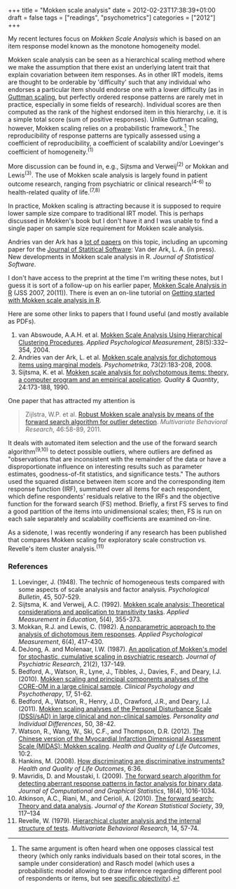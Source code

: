 +++
title = "Mokken scale analysis"
date = 2012-02-23T17:38:39+01:00
draft = false
tags = ["readings", "psychometrics"]
categories = ["2012"]
+++

My recent lectures focus on *Mokken Scale Analysis* which is based on an item response model known as the monotone homogeneity model.

<!--more-->

Mokken scale analysis can be seen as a hierarchical scaling method where we make the assumption that there exist an underlying latent trait that explain covariation between item responses. As in other IRT models, items are thought to be orderable by 'difficulty' such that any individual who endorses a particular item should endorse one with a lower difficulty (as in [Guttman scaling](http://en.wikipedia.org/wiki/Guttman_scale), but perfectly ordered response patterns are rarely met in practice, especially in some fields of research). Individual scores are then computed as the rank of the highest endorsed item in this hierarchy, i.e. it is a simple total score (sum of positive responses). Unlike Guttman scaling, however, Mokken scaling relies on a probabilistic framework.[^1] The reproducibility of response patterns are typically assessed using a coefficient of reproducibility, a coefficient of scalability and/or Loevinger's coefficient of homogeneity.<sup>(1)</sup>

More discussion can be found in, e.g., Sijtsma and Verweij<sup>(2)</sup> or Mokkan and Lewis<sup>(3)</sup>. The use of Mokken scale analysis is largely found in patient outcome research, ranging from psychiatric or clinical research<sup>(4-6)</sup> to health-related quality of life.<sup>(7,8)</sup>

In practice, Mokken scaling is attracting because it is supposed to require lower sample size compare to traditional IRT model. This is perhaps discussed in Mokken's book but I don't have it and I was unable to find a single paper on sample size requirement for Mokken scale analysis.

Andries van der Ark has a [lot of papers](http://spitswww.uvt.nl/~avdrark/research/research.htm) on this topic, including an upcoming paper for the [Journal of Statitical Software](http://www.jstatsoft.org/):
Van der Ark, L. A. (in press). New developments in Mokken scale analysis in R. *Journal of Statistical Software*.

I don't have access to the preprint at the time I'm writing these notes, but I guess it is sort of a follow-up on his earlier paper, [Mokken Scale Analysis in R](http://www.jstatsoft.org/v20/i11/) (JSS 2007, 20(11)). There is even an on-line tutorial on <i class="fa fa-file-pdf-o fa-1x"></i> [Getting started with Mokken scale analysis in R](http://spitswww.uvt.nl/~avdrark/research/mokkenstart.pdf).

Here are some other links to papers that I found useful (and mostly available as PDFs).

1. van Abswoude, A.A.H. et al. <i class="fa fa-file-pdf-o fa-1x"></i> [Mokken Scale Analysis Using Hierarchical Clustering Procedures](http://spitswww.uvt.nl/~vermunt/abswoude2004.pdf). *Applied Psychological Measurement*, 28(5):332–354, 2004.
2. Andries van der Ark, L. et al. [Mokken scale analysis for dichotomous items using marginal models](http://arno.uvt.nl/show.cgi?fid=80557). *Psychometrika*, 73(2):183-208, 2008.
3. Sijtsma, K. et al. [Mokken scale analysis for polychotomous items: theory, a computer program and an empirical application](http://arno.uvt.nl/show.cgi?fid=81040). *Quality & Quantity*, 24:173-188, 1990.


One paper that has attracted my attention is

> Zijlstra, W.P. et al. [Robust Mokken scale analysis by means of the forward search algorithm for outlier detection](http://arno.uvt.nl/show.cgi?fid=113834). *Multivariate Behavioral Research*, 46:58-89, 2011.

It deals with automated item selection and the use of the forward search algorithm<sup>(9,10)</sup> to detect possible outliers, where outliers are defined as "observations that are inconsistent with the remainder of the data or have a disproportionate influence on interesting results such as parameter estimates, goodness-of-fit statistics, and significance tests." The authors used the squared distance between item score and the corresponding item response function (IRF), summated over all items for each respondent, which define respondents' residuals relative to the IRFs and the objective function for the forward search (FS) method. Briefly, a first FS serves to find a good partition of the items into unidimensional scales; then, FS is run on each sale separately and scalability coefficients are examined on-line.

As a sidenote, I was recently wondering if any research has been published that compares Mokken scaling for exploratory scale construction *vs.* Revelle's item cluster analysis.<sup>(11)</sup>

### References

1. Loevinger, J. (1948). The technic of homogeneous tests compared with some aspects of scale analysis and factor analysis. *Psychological Bulletin*, 45, 507-529.
2. Sijtsma, K. and Verweij, A.C. (1992). [Mokken scale analysis: Theoretical considerations and application to transitivity tasks](http://arno.uvt.nl/show.cgi?fid=114619). *Applied Measurement in Education*, 5(4), 355-373.
3. Mokkan, R.J. and Lewis, C. (1982). [A nonparametric approach to the analysis of dichotomous item responses](http://apm.sagepub.com/content/6/4/417.short). *Applied Psychological Measurement*, 6(4), 417-430.
4. DeJong, A. and Molenaar, I.W. (1987). [An application of Mokken's model for stochastic, cumulative scaling in psychiatric research](http://www.journalofpsychiatricresearch.com/article/0022-3956(87)90014-8/abstractref). *Journal of Psychiatric Research*, 21(2), 137-149.
5. Bedford, A., Watson, R., Lyne, J., Tibbles, J., Davies, F., and Deary, I.J. (2010). [Mokken scaling and principal components analyses of the CORE-OM in a large clinical sample](http://www.ncbi.nlm.nih.gov/pubmed/19728291). *Clinical Psychology and Psychotherapy*, 17, 51-62.
6. Bedford, A., Watson, R., Henry, J.D., Crawford, J.R., and Deary, I.J. (2011). [Mokken scaling analyses of the Personal Disturbance Scale (DSSI/sAD) in large clinical and non-clinical samples](http://www.abdn.ac.uk/~psy086/dept/pdfs/PAID_2011_Mokken_Scaling_of_sAD.pdf). *Personality and Individual Differences*, 50, 38-42.
7. Watson, R., Wang, W., Ski, C.F., and Thompson, D.R. (2012). [The Chinese version of the Myocardial Infarction Dimensional Assessment Scale (MIDAS): Mokken scaling](http://www.hqlo.com/content/10/1/2). *Health and Quality of Life Outcomes*, 10:2.
8. Hankins, M. (2008). [How discriminating are discriminative instruments?](http://www.hqlo.com/content/6/1/36) *Health and Quality of Life Outcomes*, 6:36.
9. Mavridis, D. and Moustaki, I. (2009). [The forward search algorithm for detecting aberrant response patterns in factor analysis for binary data](http://pubs.amstat.org/doi/abs/10.1198/jcgs.2009.08060?journalCode=jcgs). *Journal of Computational and Graphical Statistics*, 18(4), 1016-1034.
10. Atkinson, A.C., Riani, M., and Cerioli, A. (2010). [The forward search: Theory and data analysis](http://www.riani.it/pub/ARC10JKSS.pdf). *Journal of the Korean Statistical Society*, 39, 117–134
11. Revelle, W. (1979). [Hierarchical cluster analysis and the internal structure of tests](http://personality-project.org/revelle/publications/iclust.pdf). *Multivariate Behavioral Research*, 14, 57-74.
	 
[^1]: The same argument is often heard when one opposes classical test theory (which only ranks individuals based on their total scores, in the sample under consideration) and Rasch model (which uses a probabilistic model allowing to draw inference regarding different pool of respondents or items, but see [specific objectivity](http://www.rasch.org/rmt/rmt83e.htm)).
